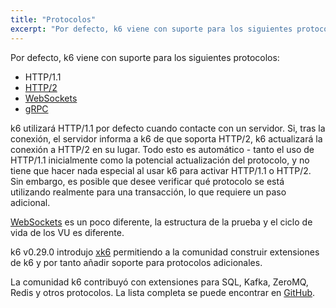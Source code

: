 ```yaml
---
title: "Protocolos"
excerpt: "Por defecto, k6 viene con suporte para los siguientes protocolos: HTTP/1.1, HTTP/2, WebSockets y gRPC. k6 soporta otros protocols por medio de Extensiones/Plugins."
---
```

Por defecto, k6 viene con suporte para los siguientes protocolos:

* HTTP/1.1
* [HTTP/2](/es/usando-k6/protocolos/http-2/)
* [WebSockets](/es/usando-k6/protocolos/websockets/)
* [gRPC](/es/usando-k6/protocolos/grpc/)


k6 utilizará HTTP/1.1 por defecto cuando contacte con un servidor. Si, tras la conexión, el servidor informa a k6 de que soporta HTTP/2, k6 actualizará la conexión a HTTP/2 en su lugar. Todo esto es automático - tanto el uso de HTTP/1.1 inicialmente como la potencial actualización del protocolo, y no tiene que hacer nada especial al usar k6 para activar HTTP/1.1 o HTTP/2. Sin embargo, es posible que desee verificar qué protocolo se está utilizando realmente para una transacción, lo que requiere un paso adicional.

[WebSockets](/es/usando-k6/protocolos/websockets/) es un poco diferente, la estructura de la prueba y el ciclo de vida de los VU es diferente.

k6 v0.29.0 introdujo [xk6](https://k6.io/blog/extending-k6-with-xk6) permitiendo a la comunidad construir extensiones de k6 y por tanto añadir soporte para protocolos adicionales.

La comunidad k6 contribuyó con extensiones para SQL, Kafka, ZeroMQ, Redis y otros protocolos. La lista completa se puede encontrar en [GitHub](https://github.com/topics/xk6).
